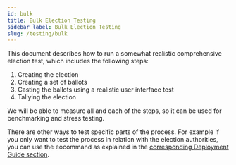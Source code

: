 ```yaml
---
id: bulk
title: Bulk Election Testing
sidebar_label: Bulk Election Testing
slug: /testing/bulk
---
```


This document describes how to run a somewhat realistic comprehensive election 
test, which includes the following steps:
1. Creating the election
2. Creating a set of ballots
3. Casting the ballots using a realistic user interface test
4. Tallying the election

We will be able to measure all and each of the steps, so it can be used for 
benchmarking and stress testing.

There are other ways to test specific parts of the process. For example if you
only want to test the process in relation with the election authorities, you can
use the eocommand as explained in the [corresponding Deployment Guide section](../deployment/guide#test-the-connection-between-the-authorities).
